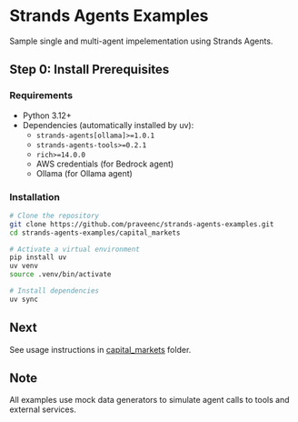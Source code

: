 # Strands Agents Examples

Sample single and multi-agent impelementation using Strands Agents.

## Step 0: Install Prerequisites

### Requirements

- Python 3.12+
- Dependencies (automatically installed by uv):
  - `strands-agents[ollama]>=1.0.1`
  - `strands-agents-tools>=0.2.1`
  - `rich>=14.0.0`
  - AWS credentials (for Bedrock agent)
  - Ollama (for Ollama agent)

### Installation

```bash
# Clone the repository
git clone https://github.com/praveenc/strands-agents-examples.git
cd strands-agents-examples/capital_markets

# Activate a virtual environment
pip install uv
uv venv
source .venv/bin/activate

# Install dependencies
uv sync
```

## Next

See usage instructions in [capital_markets](capital_markets/#usage) folder.

## Note

All examples use mock data generators to simulate agent calls to tools and external services.